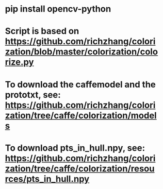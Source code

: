 # pip install opencv-python
# Script is based on https://github.com/richzhang/colorization/blob/master/colorization/colorize.py
# To download the caffemodel and the prototxt, see: https://github.com/richzhang/colorization/tree/caffe/colorization/models
# To download pts_in_hull.npy, see: https://github.com/richzhang/colorization/tree/caffe/colorization/resources/pts_in_hull.npy